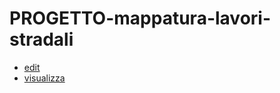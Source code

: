 # PROGETTO-mappatura-lavori-stradali

- [edit](https://www.google.com/maps/d/u/0/edit?mid=1QiYncUFF9yflnzMnbCY2zCQ8loo)
- [visualizza](https://www.google.com/maps/d/u/0/viewer?mid=1QiYncUFF9yflnzMnbCY2zCQ8loo)
